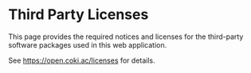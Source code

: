 # Third Party Licenses
This page provides the required notices and licenses for the third-party software packages used in this web application.

See https://open.coki.ac/licenses for details.